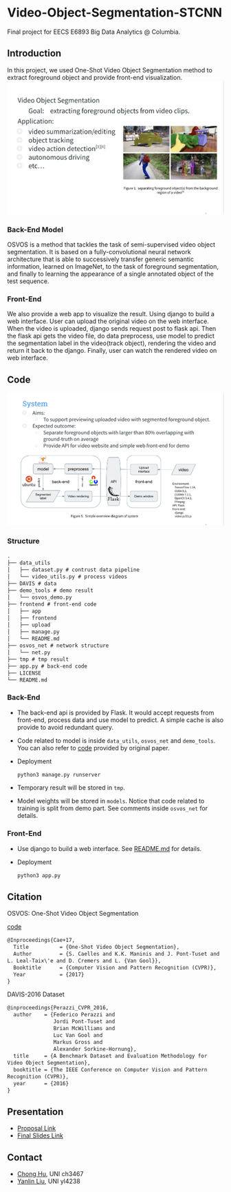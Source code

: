 # Video-Object-Segmentation-STCNN

Final project for EECS E6893 Big Data Analytics @ Columbia.


## Introduction

In this project, we used One-Shot Video Object Segmentation method to 
extract foreground object and provide front-end visualization. 
![img](frontend/app/static/css/f1.png)


### Back-End Model
OSVOS is a method that tackles the task of semi-supervised video object 
segmentation. It is based on a fully-convolutional neural network 
architecture that is able to successively transfer generic semantic 
information, learned on ImageNet, to the task of foreground segmentation, 
and finally to learning the appearance of a single annotated object  of 
the test sequence. 

### Front-End 
 
We also provide a web app to visualize the result.
Using django to build a web interface. 
User can upload the original video on the web interface. 
When the video is uploaded, django sends request post to flask api. 
Then the flask api gets the video file, do data preprocess, 
use model to predict the segmentation label in the video(track object), 
rendering the video and return it back to the django. 
Finally, user can watch the rendered video on web interface. 


## Code

![img](frontend/app/static/css/f3.png)
### Structure

```
.
├── data_utils
│   ├── dataset.py # contrust data pipeline
│   └── video_utils.py # process videos
├── DAVIS # data
├── demo_tools # demo result
│   └── osvos_demo.py
├── frontend # front-end code
│   ├── app
│   ├── frontend
│   ├── upload
│   ├── manage.py
│   └── README.md
├── osvos_net # network structure
│   └── net.py
├── tmp # tmp result
├── app.py # back-end code
├── LICENSE
└── README.md

```

### Back-End

- The back-end api is provided by Flask. It would accept requests from
front-end, process data and use model to predict. A simple cache is also
provide to avoid redundant query.
- Code related to model is inside `data_utils`, `osvos_net` 
and `demo_tools`. You can also refer to 
[code](https://github.com/scaelles/OSVOS-TensorFlow) provided by original
paper.

- Deployment
    ```bash
    python3 manage.py runserver
    ```
    
- Temporary result will be stored in `tmp`.
- Model weights will be stored in `models`. Notice that code related to
training is split from demo part. 
See comments inside `osvos_net` for details.

### Front-End

- Use django to build a web interface. See [README.md](frontend/README.md)
for details.

- Deployment
    ```bash
    python3 app.py
    ```

## Citation

OSVOS: One-Shot Video Object Segmentation

[code](https://github.com/scaelles/OSVOS-TensorFlow)

```
@Inproceedings{Cae+17,
  Title          = {One-Shot Video Object Segmentation},
  Author         = {S. Caelles and K.K. Maninis and J. Pont-Tuset and L. Leal-Taix\'e and D. Cremers and L. {Van Gool}},
  Booktitle      = {Computer Vision and Pattern Recognition (CVPR)},
  Year           = {2017}
}
```

DAVIS-2016 Dataset
```
@inproceedings{Perazzi_CVPR_2016,
  author    = {Federico Perazzi and
               Jordi Pont-Tuset and
               Brian McWilliams and
               Luc Van Gool and
               Markus Gross and
               Alexander Sorkine-Hornung},
  title     = {A Benchmark Dataset and Evaluation Methodology for Video Object Segmentation},
  booktitle = {The IEEE Conference on Computer Vision and Pattern Recognition (CVPR)},
  year      = {2016}
}
```

## Presentation

- [Proposal Link](https://docs.google.com/presentation/d/1f9xcCtQVfof7RlOE3WfDpcNH4mab9r5rl-oIq-pGics/edit?usp=sharing)
- [Final Slides Link](https://docs.google.com/presentation/d/1f9xcCtQVfof7RlOE3WfDpcNH4mab9r5rl-oIq-pGics/edit?usp=sharing)

## Contact

- [Chong Hu](ch3467@columbia.edu), UNI ch3467
- [Yanlin Liu](yl4238@columbia.edu), UNI yl4238